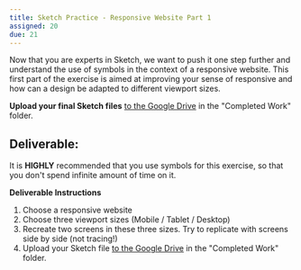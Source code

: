 ```yaml
---
title: Sketch Practice - Responsive Website Part 1
assigned: 20
due: 21
---
```


Now that you are experts in Sketch, we want to push it one step further and understand the use of symbols in the context of a responsive website. This first part of the exercise is aimed at improving your sense of responsive and how can a design be adapted to different viewport sizes.  

 **Upload your final Sketch files** [to the Google Drive](https://drive.google.com/drive/u/0/folders/10s9AqfUuKA-Efffn39t1f5mn6FufJjF1) in the "Completed Work" folder.


Deliverable: 
-----------------------------------------

It is **HIGHLY** recommended that you use symbols for this exercise, so that you don't spend infinite amount of time on it. 


**Deliverable Instructions**
1. Choose a responsive website
2. Choose three viewport sizes (Mobile / Tablet / Desktop)
3. Recreate two screens in these three sizes. Try to replicate with screens side by side (not tracing!)
4. Upload your Sketch file [to the Google Drive](https://drive.google.com/drive/u/0/folders/10s9AqfUuKA-Efffn39t1f5mn6FufJjF1) in the "Completed Work" folder.

